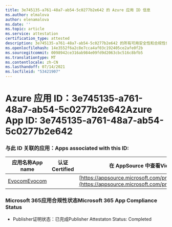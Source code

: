 ```yaml
---
title: 3e745135-a761-48a7-ab54-5c0277b2e642 的 Azure 应用 ID 信息
ms.author: elmalova
author: elenamalova
ms.date: ''
ms.topic: article
ms.service: attestation
certification_type: attested
description: 3e745135-a761-48a7-ab54-5c0277b2e642 的所有可用安全性和合规性信息。
ms.openlocfilehash: 14e3552f6a2c8e7cca4af03c192405ce2afe0f2b
ms.sourcegitcommit: 0098942ce316ab984e09fd9d2063cbc516c8bfb5
ms.translationtype: MT
ms.contentlocale: zh-CN
ms.lasthandoff: 07/14/2021
ms.locfileid: "53421907"
---
```

# <a name="azure-app-id-3e745135-a761-48a7-ab54-5c0277b2e642"></a><span data-ttu-id="cf517-103">Azure 应用 ID：3e745135-a761-48a7-ab54-5c0277b2e642</span><span class="sxs-lookup"><span data-stu-id="cf517-103">Azure App ID: 3e745135-a761-48a7-ab54-5c0277b2e642</span></span>


### <a name="apps-associated-with-this-id"></a><span data-ttu-id="cf517-104">与此 ID 关联的应用：</span><span class="sxs-lookup"><span data-stu-id="cf517-104">Apps associated with this ID:</span></span>
| <span data-ttu-id="cf517-105">**应用名称**</span><span class="sxs-lookup"><span data-stu-id="cf517-105">**App name**</span></span> | <span data-ttu-id="cf517-106">**认证**</span><span class="sxs-lookup"><span data-stu-id="cf517-106">**Certified**</span></span> | <span data-ttu-id="cf517-107">**在 AppSource 中查看**</span><span class="sxs-lookup"><span data-stu-id="cf517-107">**View in AppSource**</span></span> |
|-|-|-|
| [<span data-ttu-id="cf517-108">Evocom</span><span class="sxs-lookup"><span data-stu-id="cf517-108">Evocom</span></span>](https://docs.microsoft.com/en-us/microsoft-365-app-certification/forward/WA200002050) |  | [https://appsource.microsoft.com/product/office/WA200002050](https://appsource.microsoft.com/product/office/WA200002050) |

### <a name="microsoft-365-app-compliance-status"></a><span data-ttu-id="cf517-109">Microsoft 365应用合规性状态</span><span class="sxs-lookup"><span data-stu-id="cf517-109">Microsoft 365 App Compliance Status</span></span>
- <span data-ttu-id="cf517-110">Publisher证明状态：已完成</span><span class="sxs-lookup"><span data-stu-id="cf517-110">Publisher Attestaton Status: Completed</span></span>
